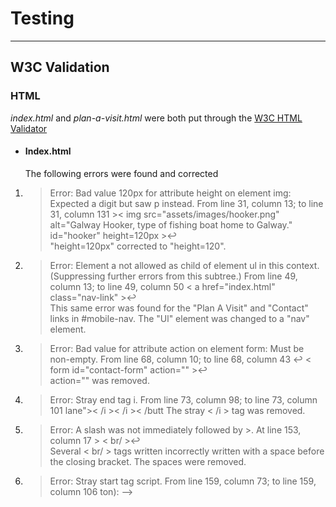 # Testing

<hr>

## W3C Validation 
### HTML
*index.html* and *plan-a-visit.html* were both put through the [W3C HTML Validator](https://validator.w3.org/)
* #### Index.html
    The following errors were found and corrected

1.    >Error: Bad value 120px for attribute height on element img: Expected a digit but saw p instead.
        >From line 31, column 13; to line 31, column 131
     >< img src="assets/images/hooker.png" alt="Galway Hooker, type of fishing boat home to Galway." id="hooker" height=120px >↩     
    "height=120px" corrected to "height=120".
2. > Error: Element a not allowed as child of element ul in this context. (Suppressing further errors from this subtree.)
    > From line 49, column 13; to line 49, column 50
    > < a href="index.html" class="nav-link" >↩     
    This same error was found for the "Plan A Visit" and "Contact" links in #mobile-nav. The "Ul" element was changed to a "nav" element.
3. > Error: Bad value for attribute action on element form: Must be non-empty.
    > From line 68, column 10; to line 68, column 43
    > ↩         < form id="contact-form" action="" >↩     
    action="" was removed.
4. > Error: Stray end tag i.
    > From line 73, column 98; to line 73, column 101
    > lane">< /i >< /i >< /butt
    The stray < /i > tag was removed.
5. > Error: A slash was not immediately followed by >.
    > At line 153, column 17
           > < br/  >↩        
    Several < br/ > tags written incorrectly written with a space before the closing bracket. The spaces were removed.
6. > Error: Stray start tag script.
    > From line 159, column 73; to line 159, column 106
    > ton): --> <script src="assets/js/toggle.js"></scri
    Script tag was outside of < body >. All script tags were moved to within < body >.
